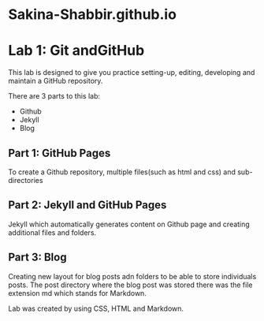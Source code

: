 # Sakina-Shabbir.github.io
<!DOCTYPE html>
<html>
  <head>
    <title>Web Programming</title>
  </head>
  <body>
    <h1>Lab 1: Git andGitHub</h1>
    <p>This lab is designed to give you practice setting-up, editing, developing and maintain a GitHub repository. </p>
    <p>There are 3 parts to this lab:</p>
    <ul>
      <li>Github</li>
      <li>Jekyll</li>
      <li>Blog</li>
    </ul>
    <h2>Part 1: GitHub Pages</h2>
    <p>To create a Github repository, multiple files(such as html and css) and sub-directories </p>
    <h2>Part 2: Jekyll and GitHub Pages</h2>
    <p>Jekyll which automatically generates content on Github page and creating additional files and folders.</p>
    <h2>Part 3: Blog</h2>
    <p>Creating new layout for blog posts adn folders to be able to store individuals posts. The post directory where the blog post was stored there was the file extension md which stands for Markdown. </p>
    <p>Lab was created by using CSS, HTML and Markdown.</p>
  </body>
</html>


